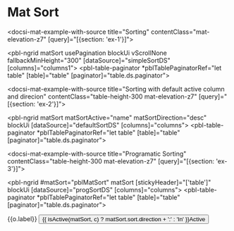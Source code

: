 # Mat Sort

<docsi-mat-example-with-source title="Sorting" contentClass="mat-elevation-z7" [query]="[{section: 'ex-1'}]">
  <!--@pebula-example:ex-1-->
  <pbl-ngrid matSort
             usePagination
             blockUi
             vScrollNone
             fallbackMinHeight="300"
             [dataSource]="simpleSortDS"
             [columns]="columns1">
    <pbl-table-paginator *pblTablePaginatorRef="let table"
                        [table]="table"
                        [paginator]="table.ds.paginator"></pbl-table-paginator>
  </pbl-ngrid>
  <!--@pebula-example:ex-1-->
</docsi-mat-example-with-source>

<docsi-mat-example-with-source title="Sorting with default active column and direcion" contentClass="table-height-300 mat-elevation-z7" [query]="[{section: 'ex-2'}]">
  <!--@pebula-example:ex-2-->
  <pbl-ngrid matSort matSortActive="name" matSortDirection="desc"
            blockUi
            [dataSource]="defaultSortDS"
            [columns]="columns">
    <pbl-table-paginator *pblTablePaginatorRef="let table"
                        [table]="table"
                        [paginator]="table.ds.paginator"></pbl-table-paginator>
  </pbl-ngrid>
  <!--@pebula-example:ex-2-->
</docsi-mat-example-with-source>

<docsi-mat-example-with-source title="Programatic Sorting" contentClass="table-height-300 mat-elevation-z7" [query]="[{section: 'ex-3'}]">
  <!--@pebula-example:ex-3-->
  <pbl-ngrid #matSort="pblMatSort"
             matSort
             [stickyHeader]="['table']"
             blockUi
             [dataSource]="progSortDS"
             [columns]="columns">
    <pbl-table-paginator *pblTablePaginatorRef="let table"
                        [table]="table"
                        [paginator]="table.ds.paginator"></pbl-table-paginator>
  </pbl-ngrid>

  <mat-form-field>
    <mat-select #selectColumn>
      <mat-option *ngFor="let o of matSort.table.columnApi.visibleColumns" [value]="o">{{o.label}}</mat-option>
    </mat-select>
  </mat-form-field>
  <button *ngIf="selectColumn?.selected?.value as c" mat-button
                (click)="toggleActive(matSort, c, $event.checked)">
                {{ isActive(matSort, c) ? matSort.sort.direction + ':' : 'In' }}Active</button>
  <!--@pebula-example:ex-3-->
</docsi-mat-example-with-source>
